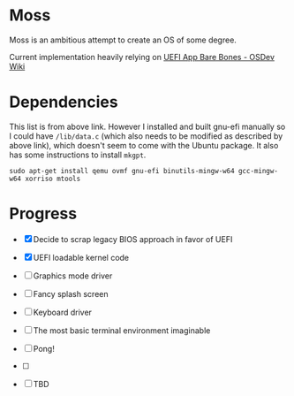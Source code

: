 # Moss

Moss is an ambitious attempt to create an OS of some degree.

Current implementation heavily relying on [UEFI App Bare Bones - OSDev Wiki](https://wiki.osdev.org/UEFI_App_Bare_Bones)

# Dependencies

This list is from above link. However I installed and built gnu-efi manually so I could have `/lib/data.c` (which also needs to be modified as described by above link), which doesn't seem to come with the Ubuntu package.
It also has some instructions to install `mkgpt`.

`sudo apt-get install qemu ovmf gnu-efi binutils-mingw-w64 gcc-mingw-w64 xorriso mtools`

# Progress

- [x] Decide to scrap legacy BIOS approach in favor of UEFI

- [x] UEFI loadable kernel code

- [ ] Graphics mode driver

- [ ] Fancy splash screen

- [ ] Keyboard driver

- [ ] The most basic terminal environment imaginable

- [ ] Pong!

- [ ] 

- [ ] TBD
